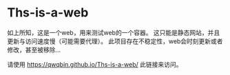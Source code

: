 # Ths-is-a-web
如上所知，这是一个web，用来测试web的一个容器。
这只能是静态网站，并且更新与访问速度慢（可能需要代理）。
此项目存在不稳定性，web会时刻更新或者修改，甚至被移除...

请使用 https://qwqbin.github.io/Ths-is-a-web/ 此链接来访问。
